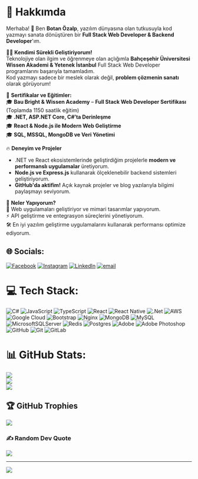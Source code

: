 # 🚀 Hakkımda  
Merhaba! 👋 Ben **Botan Özalp**, yazılım dünyasına olan tutkusuyla kod yazmayı sanata dönüştüren bir **Full Stack Web Developer & Backend Developer**'ım.  

🧑‍💻 **Kendimi Sürekli Geliştiriyorum!**  
Teknolojiye olan ilgim ve öğrenmeye olan açlığımla **Bahçeşehir Üniversitesi Wissen Akademi & Yetenek İstanbul** Full Stack Web Developer programlarını başarıyla tamamladım.  
Kod yazmayı sadece bir meslek olarak değil, **problem çözmenin sanatı** olarak görüyorum!  

📜 **Sertifikalar ve Eğitimler:**  
🎓 **Bau Bright & Wissen Academy** – **Full Stack Web Developer Sertifikası** (Toplamda 1150 saatlik eğitim)  
🎓 **.NET, ASP.NET Core, C#’ta Derinleşme**  
🎓 **React & Node.js ile Modern Web Geliştirme**  
🎓 **SQL, MSSQL, MongoDB ve Veri Yönetimi**  

🔥 **Deneyim ve Projeler**  
- .NET ve React ekosistemlerinde geliştirdiğim projelerle **modern ve performanslı uygulamalar** üretiyorum.  
- **Node.js ve Express.js** kullanarak ölçeklenebilir backend sistemleri geliştiriyorum.  
- **GitHub'da aktifim!** Açık kaynak projeler ve blog yazılarıyla bilgimi paylaşmayı seviyorum.  

🎨 **Neler Yapıyorum?**  
🚀 Web uygulamaları geliştiriyor ve mimari tasarımlar yapıyorum.  
⚡ API geliştirme ve entegrasyon süreçlerini yönetiyorum.  
🛠 En iyi yazılım geliştirme uygulamalarını kullanarak performansı optimize ediyorum.  

## 🌐 Socials:
[![Facebook](https://img.shields.io/badge/Facebook-%231877F2.svg?logo=Facebook&logoColor=white)](https://facebook.com/botanoz) [![Instagram](https://img.shields.io/badge/Instagram-%23E4405F.svg?logo=Instagram&logoColor=white)](https://instagram.com/botanoz) [![LinkedIn](https://img.shields.io/badge/LinkedIn-%230077B5.svg?logo=linkedin&logoColor=white)](https://linkedin.com/in/botanoz) [![email](https://img.shields.io/badge/Email-D14836?logo=gmail&logoColor=white)](mailto:botanozalp@gmail.com) 

# 💻 Tech Stack:
![C#](https://img.shields.io/badge/c%23-%23239120.svg?style=for-the-badge&logo=csharp&logoColor=white) ![JavaScript](https://img.shields.io/badge/javascript-%23323330.svg?style=for-the-badge&logo=javascript&logoColor=%23F7DF1E) ![TypeScript](https://img.shields.io/badge/typescript-%23007ACC.svg?style=for-the-badge&logo=typescript&logoColor=white) ![React](https://img.shields.io/badge/react-%2320232a.svg?style=for-the-badge&logo=react&logoColor=%2361DAFB) ![React Native](https://img.shields.io/badge/react_native-%2320232a.svg?style=for-the-badge&logo=react&logoColor=%2361DAFB) ![.Net](https://img.shields.io/badge/.NET-5C2D91?style=for-the-badge&logo=.net&logoColor=white) ![AWS](https://img.shields.io/badge/AWS-%23FF9900.svg?style=for-the-badge&logo=amazon-aws&logoColor=white) ![Google Cloud](https://img.shields.io/badge/GoogleCloud-%234285F4.svg?style=for-the-badge&logo=google-cloud&logoColor=white) ![Bootstrap](https://img.shields.io/badge/bootstrap-%238511FA.svg?style=for-the-badge&logo=bootstrap&logoColor=white) ![Nginx](https://img.shields.io/badge/nginx-%23009639.svg?style=for-the-badge&logo=nginx&logoColor=white) ![MongoDB](https://img.shields.io/badge/MongoDB-%234ea94b.svg?style=for-the-badge&logo=mongodb&logoColor=white) ![MySQL](https://img.shields.io/badge/mysql-4479A1.svg?style=for-the-badge&logo=mysql&logoColor=white) ![MicrosoftSQLServer](https://img.shields.io/badge/Microsoft%20SQL%20Server-CC2927?style=for-the-badge&logo=microsoft%20sql%20server&logoColor=white) ![Redis](https://img.shields.io/badge/redis-%23DD0031.svg?style=for-the-badge&logo=redis&logoColor=white) ![Postgres](https://img.shields.io/badge/postgres-%23316192.svg?style=for-the-badge&logo=postgresql&logoColor=white) ![Adobe](https://img.shields.io/badge/adobe-%23FF0000.svg?style=for-the-badge&logo=adobe&logoColor=white) ![Adobe Photoshop](https://img.shields.io/badge/adobe%20photoshop-%2331A8FF.svg?style=for-the-badge&logo=adobe%20photoshop&logoColor=white) ![GitHub](https://img.shields.io/badge/github-%23121011.svg?style=for-the-badge&logo=github&logoColor=white) ![Git](https://img.shields.io/badge/git-%23F05033.svg?style=for-the-badge&logo=git&logoColor=white) ![GitLab](https://img.shields.io/badge/gitlab-%23181717.svg?style=for-the-badge&logo=gitlab&logoColor=white)
# 📊 GitHub Stats:
![](https://github-readme-stats.vercel.app/api?username=botanoz&theme=dracula&hide_border=false&include_all_commits=true&count_private=true)<br/>
![](https://github-readme-streak-stats.herokuapp.com/?user=botanoz&theme=dracula&hide_border=false)<br/>
![](https://github-readme-stats.vercel.app/api/top-langs/?username=botanoz&theme=dracula&hide_border=false&include_all_commits=true&count_private=true&layout=compact)

## 🏆 GitHub Trophies
![](https://github-profile-trophy.vercel.app/?username=botanoz&theme=radical&no-frame=false&no-bg=false&margin-w=4)

### ✍️ Random Dev Quote
![](https://quotes-github-readme.vercel.app/api?type=horizontal&theme=radical)

---
[![](https://visitcount.itsvg.in/api?id=botanoz&icon=0&color=0)](https://visitcount.itsvg.in)

<!-- Proudly created with GPRM ( https://gprm.itsvg.in ) -->
